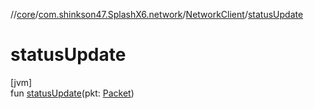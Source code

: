 //[core](../../../index.md)/[com.shinkson47.SplashX6.network](../index.md)/[NetworkClient](index.md)/[statusUpdate](status-update.md)

# statusUpdate

[jvm]\
fun [statusUpdate](status-update.md)(pkt: [Packet](../-packet/index.md))
